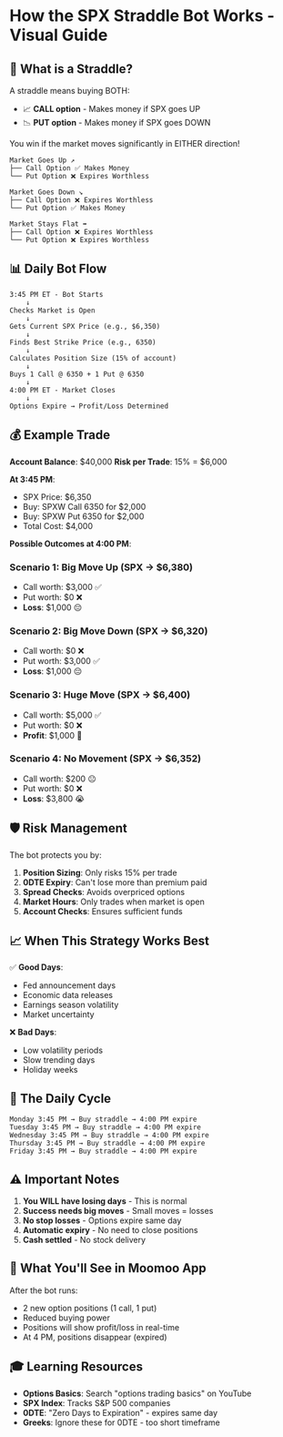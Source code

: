 # How the SPX Straddle Bot Works - Visual Guide

## 🎯 What is a Straddle?

A straddle means buying BOTH:
- 📈 **CALL option** - Makes money if SPX goes UP
- 📉 **PUT option** - Makes money if SPX goes DOWN

You win if the market moves significantly in EITHER direction!

```
Market Goes Up ↗️
├── Call Option ✅ Makes Money
└── Put Option ❌ Expires Worthless

Market Goes Down ↘️
├── Call Option ❌ Expires Worthless
└── Put Option ✅ Makes Money

Market Stays Flat ➡️
├── Call Option ❌ Expires Worthless
└── Put Option ❌ Expires Worthless
```

## 📊 Daily Bot Flow

```
3:45 PM ET - Bot Starts
    ↓
Checks Market is Open
    ↓
Gets Current SPX Price (e.g., $6,350)
    ↓
Finds Best Strike Price (e.g., 6350)
    ↓
Calculates Position Size (15% of account)
    ↓
Buys 1 Call @ 6350 + 1 Put @ 6350
    ↓
4:00 PM ET - Market Closes
    ↓
Options Expire → Profit/Loss Determined
```

## 💰 Example Trade

**Account Balance**: $40,000
**Risk per Trade**: 15% = $6,000

**At 3:45 PM**:
- SPX Price: $6,350
- Buy: SPXW Call 6350 for $2,000
- Buy: SPXW Put 6350 for $2,000
- Total Cost: $4,000

**Possible Outcomes at 4:00 PM**:

### Scenario 1: Big Move Up (SPX → $6,380)
- Call worth: $3,000 ✅
- Put worth: $0 ❌
- **Loss**: $1,000 😔

### Scenario 2: Big Move Down (SPX → $6,320)
- Call worth: $0 ❌
- Put worth: $3,000 ✅
- **Loss**: $1,000 😔

### Scenario 3: Huge Move (SPX → $6,400)
- Call worth: $5,000 ✅
- Put worth: $0 ❌
- **Profit**: $1,000 🎉

### Scenario 4: No Movement (SPX → $6,352)
- Call worth: $200 😐
- Put worth: $0 ❌
- **Loss**: $3,800 😭

## 🛡️ Risk Management

The bot protects you by:

1. **Position Sizing**: Only risks 15% per trade
2. **0DTE Expiry**: Can't lose more than premium paid
3. **Spread Checks**: Avoids overpriced options
4. **Market Hours**: Only trades when market is open
5. **Account Checks**: Ensures sufficient funds

## 📈 When This Strategy Works Best

✅ **Good Days**:
- Fed announcement days
- Economic data releases
- Earnings season volatility
- Market uncertainty

❌ **Bad Days**:
- Low volatility periods
- Slow trending days
- Holiday weeks

## 🔄 The Daily Cycle

```
Monday 3:45 PM → Buy straddle → 4:00 PM expire
Tuesday 3:45 PM → Buy straddle → 4:00 PM expire
Wednesday 3:45 PM → Buy straddle → 4:00 PM expire
Thursday 3:45 PM → Buy straddle → 4:00 PM expire
Friday 3:45 PM → Buy straddle → 4:00 PM expire
```

## ⚠️ Important Notes

1. **You WILL have losing days** - This is normal
2. **Success needs big moves** - Small moves = losses
3. **No stop losses** - Options expire same day
4. **Automatic expiry** - No need to close positions
5. **Cash settled** - No stock delivery

## 📱 What You'll See in Moomoo App

After the bot runs:
- 2 new option positions (1 call, 1 put)
- Reduced buying power
- Positions will show profit/loss in real-time
- At 4 PM, positions disappear (expired)

## 🎓 Learning Resources

- **Options Basics**: Search "options trading basics" on YouTube
- **SPX Index**: Tracks S&P 500 companies
- **0DTE**: "Zero Days to Expiration" - expires same day
- **Greeks**: Ignore these for 0DTE - too short timeframe
